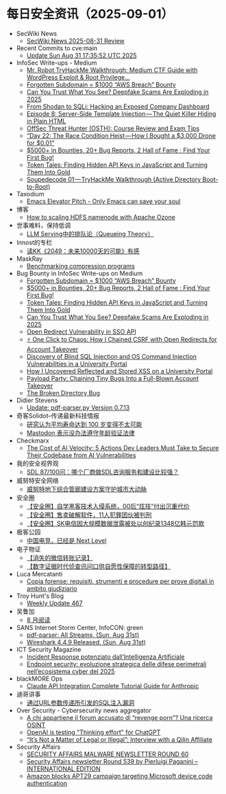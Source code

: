 # 每日安全资讯（2025-09-01）

- SecWiki News
  - [SecWiki News 2025-08-31 Review](http://www.sec-wiki.com/?2025-08-31)
- Recent Commits to cve:main
  - [Update Sun Aug 31 17:35:52 UTC 2025](https://github.com/trickest/cve/commit/0f2602cc4b2cfaf623bc75340cc384779d290795)
- InfoSec Write-ups - Medium
  - [Mr. Robot TryHackMe Walkthrough: Medium CTF Guide with WordPress Exploit & Root Privilege…](https://infosecwriteups.com/mr-robot-tryhackme-walkthrough-medium-ctf-guide-with-wordpress-exploit-root-privilege-194fca7065d7?source=rss----7b722bfd1b8d---4)
  - [Forgotten Subdomain = $1000 “AWS Breach” Bounty](https://infosecwriteups.com/finding-needle-in-the-haystack-how-a-forgotten-subdomain-led-to-complete-aws-infrastructure-328571e88496?source=rss----7b722bfd1b8d---4)
  - [Can You Trust What You See? Deepfake Scams Are Exploding in 2025](https://infosecwriteups.com/can-you-trust-what-you-see-deepfake-scams-are-exploding-in-2025-9eb1c7062468?source=rss----7b722bfd1b8d---4)
  - [From Shodan to SQLi: Hacking an Exposed Company Dashboard](https://infosecwriteups.com/from-shodan-to-sqli-hacking-an-exposed-company-dashboard-0b66a37a54ea?source=rss----7b722bfd1b8d---4)
  - [Episode 8: Server-Side Template Injection — The Quiet Killer Hiding in Plain HTML](https://infosecwriteups.com/episode-8-server-side-template-injection-the-quiet-killer-hiding-in-plain-html-26596ac16006?source=rss----7b722bfd1b8d---4)
  - [OffSec Threat Hunter (OSTH): Course Review and Exam Tips](https://infosecwriteups.com/offsec-threat-hunter-osth-course-review-and-exam-tips-e4b8ab415d40?source=rss----7b722bfd1b8d---4)
  - [“Day 22: The Race Condition Heist — How I Bought a $3,000 Drone for $0.01”](https://infosecwriteups.com/day-22-the-race-condition-heist-how-i-bought-a-3-000-drone-for-0-01-8cca7dc6c559?source=rss----7b722bfd1b8d---4)
  - [$5000+ in Bounties, 20+ Bug Reports, 2 Hall of Fame : Find Your First Bug!](https://infosecwriteups.com/5000-in-bounties-20-bug-reports-2-hall-of-fame-find-your-first-bug-32d564c1b9b4?source=rss----7b722bfd1b8d---4)
  - [Token Tales: Finding Hidden API Keys in JavaScript and Turning Them Into Gold](https://infosecwriteups.com/token-tales-finding-hidden-api-keys-in-javascript-and-turning-them-into-gold-e4e93c51e52b?source=rss----7b722bfd1b8d---4)
  - [Soupedecode 01 — TryHackMe Walkthrough (Active Directory Boot-to-Root)](https://infosecwriteups.com/soupedecode-01-tryhackme-walkthrough-active-directory-boot-to-root-7a80ba0f4de6?source=rss----7b722bfd1b8d---4)
- Taxodium
  - [Emacs Elevator Pitch - Only Emacs can save your soul](https://taxodium.ink/emacs-elevator-pitch-2025-08.html)
- 博客
  - [How to scaling HDFS namenode with Apache Ozone](https://dyrnq.com/how-to-scaling-hdfs-namenode-with-apache-ozone/)
- 世事难料，保持低调
  - [LLM Serving中的排队论（Queueing Theory）](https://blog.csdn.net/ariesjzj/article/details/150994691)
- Innost的专栏
  - [读KK《2049：未来10000天的可能》有感](https://blog.csdn.net/Innost/article/details/151060086)
- MaskRay
  - [Benchmarking compression programs](https://maskray.me/blog/2025-08-31-benchmarking-compression-programs)
- Bug Bounty in InfoSec Write-ups on Medium
  - [Forgotten Subdomain = $1000 “AWS Breach” Bounty](https://infosecwriteups.com/finding-needle-in-the-haystack-how-a-forgotten-subdomain-led-to-complete-aws-infrastructure-328571e88496?source=rss----7b722bfd1b8d--bug_bounty)
  - [$5000+ in Bounties, 20+ Bug Reports, 2 Hall of Fame : Find Your First Bug!](https://infosecwriteups.com/5000-in-bounties-20-bug-reports-2-hall-of-fame-find-your-first-bug-32d564c1b9b4?source=rss----7b722bfd1b8d--bug_bounty)
  - [Token Tales: Finding Hidden API Keys in JavaScript and Turning Them Into Gold](https://infosecwriteups.com/token-tales-finding-hidden-api-keys-in-javascript-and-turning-them-into-gold-e4e93c51e52b?source=rss----7b722bfd1b8d--bug_bounty)
  - [Can You Trust What You See? Deepfake Scams Are Exploding in 2025](https://infosecwriteups.com/can-you-trust-what-you-see-deepfake-scams-are-exploding-in-2025-9eb1c7062468?source=rss----7b722bfd1b8d--bug_bounty)
  - [Open Redirect Vulnerability in SSO API](https://infosecwriteups.com/open-redirect-vulnerability-in-sso-api-ed1ef7db2b04?source=rss----7b722bfd1b8d--bug_bounty)
  - [⚡ One Click to Chaos: How I Chained CSRF with Open Redirects for Account Takeover](https://infosecwriteups.com/one-click-to-chaos-how-i-chained-csrf-with-open-redirects-for-account-takeover-fd9d5d753402?source=rss----7b722bfd1b8d--bug_bounty)
  - [Discovery of Blind SQL Injection and OS Command Injection Vulnerabilities in a University Portal](https://infosecwriteups.com/discovery-of-blind-sql-injection-and-os-command-injection-vulnerabilities-in-a-university-portal-064929692019?source=rss----7b722bfd1b8d--bug_bounty)
  - [How I Uncovered Reflected and Stored XSS on a University Portal](https://infosecwriteups.com/how-i-uncovered-reflected-and-stored-xss-on-a-university-portal-ad6c653c6a81?source=rss----7b722bfd1b8d--bug_bounty)
  - [Payload Party: Chaining Tiny Bugs Into a Full-Blown Account Takeover](https://infosecwriteups.com/payload-party-chaining-tiny-bugs-into-a-full-blown-account-takeover-f85d646f3666?source=rss----7b722bfd1b8d--bug_bounty)
  - [The Broken Directory Bug](https://infosecwriteups.com/the-broken-directory-bug-184f37087479?source=rss----7b722bfd1b8d--bug_bounty)
- Didier Stevens
  - [Update: pdf-parser.py Version 0.7.13](https://blog.didierstevens.com/2025/08/31/update-pdf-parser-py-version-0-7-13/)
- 奇客Solidot–传递最新科技情报
  - [研究认为平均寿命达到 100 岁变得不太可能](https://www.solidot.org/story?sid=82188)
  - [Mastodon 表示没办法遵守年龄验证法律](https://www.solidot.org/story?sid=82187)
- Checkmarx
  - [The Cost of AI Velocity: 5 Actions Dev Leaders Must Take to Secure Their Codebase from AI Vulnerabilities](https://checkmarx.com/blog/the-cost-of-ai-velocity-5-actions-dev-leaders-must-take-to-secure-their-codebase-from-ai-vulnerabilities/)
- 我的安全视界观
  - [SDL 87/100问：哪个厂商做SDL咨询服务和建设比较强？](https://mp.weixin.qq.com/s?__biz=MzI3Njk2OTIzOQ==&mid=2247487120&idx=1&sn=d46e69b1ef51b69158d964da5f8d52a7)
- 威努特安全网络
  - [威努特地下综合管廊建设方案守护城市大动脉](https://mp.weixin.qq.com/s?__biz=MzAwNTgyODU3NQ==&mid=2651135288&idx=1&sn=26b2d6cc950534045870be1fe6b1b884)
- 安全圈
  - [【安全圈】自学黑客技术入侵系统，00后“炫技”付出沉重代价](https://mp.weixin.qq.com/s?__biz=MzIzMzE4NDU1OQ==&mid=2652071465&idx=1&sn=fbad75a46daca04d865fb1c129c5e28f)
  - [【安全圈】售卖破解软件，11人犯罪团伙被判刑](https://mp.weixin.qq.com/s?__biz=MzIzMzE4NDU1OQ==&mid=2652071465&idx=2&sn=6b1b27667b5541d5782e26950cc84cb5)
  - [【安全圈】SK电信因大规模数据泄露被处以创纪录1348亿韩元罚款](https://mp.weixin.qq.com/s?__biz=MzIzMzE4NDU1OQ==&mid=2652071465&idx=3&sn=5dff9cf262bcb8b2da1bea8babc08375)
- 极客公园
  - [中国电竞，已经是 Next Level](https://mp.weixin.qq.com/s?__biz=MTMwNDMwODQ0MQ==&mid=2653085892&idx=1&sn=cd4033f249cd2f4d2bf5645eb3787e42)
- 电子物证
  - [【消失的微信转账记录】](https://mp.weixin.qq.com/s?__biz=MzAwNDcwMDgzMA==&mid=2651048599&idx=1&sn=9b068ed352db61a2ae77d72c3a7534a9)
  - [【数字证据时代侦查讯问口供自愿性保障的转型路径】](https://mp.weixin.qq.com/s?__biz=MzAwNDcwMDgzMA==&mid=2651048599&idx=2&sn=bcc8988698a266e9dcca6b8f369099b9)
- Luca Mercatanti
  - [Copia forense: requisiti, strumenti e procedure per prove digitali in ambito giudiziario](https://luca-mercatanti.com/copia-forense-requisiti-strumenti-e-procedure-per-prove-digitali-in-ambito-giudiziario/?utm_source=rss&utm_medium=rss&utm_campaign=copia-forense-requisiti-strumenti-e-procedure-per-prove-digitali-in-ambito-giudiziario)
- Troy Hunt's Blog
  - [Weekly Update 467](https://www.troyhunt.com/weekly-update-467/)
- 吴鲁加
  - [8 月阅读](https://mp.weixin.qq.com/s?__biz=Mzg5NDY4ODM1MA==&mid=2247485707&idx=1&sn=0f799f04fc9fcd2968626168173a99b0)
- SANS Internet Storm Center, InfoCON: green
  - [pdf-parser: All Streams, (Sun, Aug 31st)](https://isc.sans.edu/diary/rss/32248)
  - [Wireshark 4.4.9 Released, (Sun, Aug 31st)](https://isc.sans.edu/diary/rss/32246)
- ICT Security Magazine
  - [Incident Response potenziato dall’Intelligenza Artificiale](https://www.ictsecuritymagazine.com/notizie/incident-response-intelligenza-artificiale/)
  - [Endpoint security: evoluzione strategica delle difese perimetrali nell’ecosistema cyber del 2025](https://www.ictsecuritymagazine.com/articoli/endpoint-security/)
- blackMORE Ops
  - [Claude API Integration Complete Tutorial Guide for Anthropic](https://www.blackmoreops.com/claude-api-integration-complete-tutorial-guide/)
- 迪哥讲事
  - [通过URL参数传递所引发的SQL注入漏洞](https://mp.weixin.qq.com/s?__biz=MzIzMTIzNTM0MA==&mid=2247498127&idx=1&sn=a964b55dfb2c2d356a30f12759202075)
- Over Security - Cybersecurity news aggregator
  - [A chi appartiene il forum accusato di “revenge porn”? Una ricerca OSINT](https://lorenzoromani.medium.com/a-chi-appartiene-il-forum-accusato-di-revenge-porn-phica-net-una-ricerca-osint-b0ae04fe9563)
  - [OpenAI is testing "Thinking effort" for ChatGPT](https://www.bleepingcomputer.com/news/artificial-intelligence/openai-is-testing-thinking-effort-for-chatgpt/)
  - [“It’s Not a Matter of Legal or Illegal”: Interview with a Qilin Affiliate](https://www.suspectfile.com/its-not-a-matter-of-legal-or-illegal-interview-with-a-qilin-affiliate/)
- Security Affairs
  - [SECURITY AFFAIRS MALWARE NEWSLETTER ROUND 60](https://securityaffairs.com/181760/uncategorized/security-affairs-malware-newsletter-round-60.html)
  - [Security Affairs newsletter Round 539 by Pierluigi Paganini – INTERNATIONAL EDITION](https://securityaffairs.com/181754/breaking-news/security-affairs-newsletter-round-539-by-pierluigi-paganini-international-edition.html)
  - [Amazon blocks APT29 campaign targeting Microsoft device code authentication](https://securityaffairs.com/181747/apt/amazon-blocks-apt29-campaign-targeting-microsoft-device-code-authentication.html)
